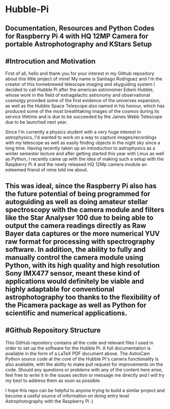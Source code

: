 # Hubble-Pi
Documentation, Resources and Python Codes for Raspberry Pi 4 with HQ 12MP Camera for portable Astrophotography and KStars Setup
------------------------------------------------------------------------------------------------------------------------
#Introcution and Motivation
------------------------------------------------------------------------------------------------------------------------
First of all, hello and thank you for your interest in my Github repository about this little project of mine! 
My name is Santiago Rodriguez and I'm the creator of this homebrewed telescope imaging and skyguiding system 
I decided to call Hubble Pi after the american astronomer Edwin Hubble, whose work in the field of 
extragalactic astronomy and observational cosmolgy provided some of the first evidence of the universes expansion, 
as well as the Hubble Space Telescope also named in his honour, which has produced some of the most breathtaking 
images of the cosmos during its service lifetime and is due to be succeeded by the James Webb Telescope due to be
launched next year. 

Since I'm currently a physics student with a very huge interest in astrophysics, I'd wanted to work on a way to capture 
images/recordings with my telescope as well as easily finding objects in the night sky since a long time. Having recently 
taken up an introduction to astrophysics as a winter semester lecture and after getting started this year with Linux as 
well as Python, I recently came up with the idea of making such a setup with the Raspberry Pi 4 and the newly released 
HQ 12Mp camera module an esteemed friend of mine told me about.

This was ideal, since the Raspberry Pi also has the future potential of being programmed for autoguiding as well as doing 
amateur stellar spectroscopy with the camera module and filters like the Star Analyser 100 due to being able to output the 
camera readings directly as Raw Bayer data captures or the more numerical YUV raw format for processing with spectrography 
software. In addition, the ability to fully and manually control the camera module using Python, with its high quality and 
high resolution Sony IMX477 sensor, meant these kind of applications would definitely be viable and highly adaptable for 
conventional astrophotography too thanks to the flexibility of the Picamera package as well as Python for scientific and 
numerical applications.
------------------------------------------------------------------------------------------------------------------------
#Github Repository Structure
------------------------------------------------------------------------------------------------------------------------
This GitHub repository contains all the code and relevant files I used in order to set up the software for the Hubble Pi.
A full documentation is available in the form of a LaTeX PDF document above. The AstroCam Python source code at the core 
of the Hubble Pi's camera functionality is also available, with the ability to make pull request for improvements on the 
code. Should any questions or problems with any of the content here arise, feel free to write it in the issues section 
or message me directly and I will try my best to address them as soon as possible.

I hope this repo can be helpful to anyone trying to build a similar project and become a useful source of information on
doing entry level Astrophotography with the Raspberry Pi :)
